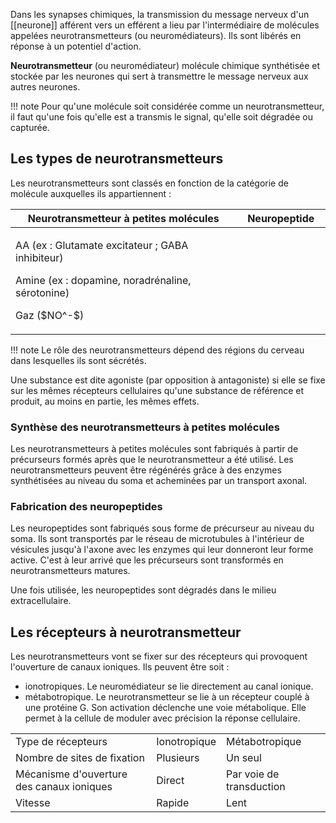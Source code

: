 Dans les synapses chimiques, la transmission du message nerveux d'un [[neurone]] afférent vers un efférent a lieu par l'intermédiaire de molécules appelées neurotransmetteurs (ou neuromédiateurs). Ils sont libérés en réponse à un potentiel d'action.

__Neurotransmetteur__ (ou neuromédiateur) molécule chimique synthétisée et stockée par les neurones qui sert à transmettre le message nerveux aux autres neurones.

!!! note
    Pour qu'une molécule soit considérée comme un neurotransmetteur, il faut qu'une fois qu'elle est a transmis le signal, qu'elle soit dégradée ou capturée.
## Les types de neurotransmetteurs 

Les neurotransmetteurs sont classés en fonction de la catégorie de molécule auxquelles ils appartiennent :

<table>
<colgroup>
<col style="width: 71%" />
<col style="width: 28%" />
</colgroup>
<thead>
<tr class="header">
<th>Neurotransmetteur à petites molécules</th>
<th>Neuropeptide</th>
</tr>
</thead>
<tbody>
<tr class="odd">
<td><p>AA (ex : Glutamate excitateur ; GABA inhibiteur)</p>
<p>Amine (ex : dopamine, noradrénaline, sérotonine)</p>
<p>Gaz ($NO^-$)</p></td>
<td></td>
</tr>
</tbody>
</table>

!!! note
    Le rôle des neurotransmetteurs dépend des régions du cerveau dans lesquelles ils sont sécrétés.

Une substance est dite agoniste (par opposition à antagoniste) si elle se fixe sur les mêmes récepteurs cellulaires qu'une substance de référence et produit, au moins en partie, les mêmes effets.
### Synthèse des neurotransmetteurs à petites molécules

Les neurotransmetteurs à petites molécules sont fabriqués à partir de précurseurs formés après que le neurotransmetteur a été utilisé. Les neurotransmetteurs peuvent être régénérés grâce à des enzymes synthétisées au niveau du soma et acheminées par un transport axonal.
### Fabrication des neuropeptides

Les neuropeptides sont fabriqués sous forme de précurseur au niveau du soma. Ils sont transportés par le réseau de microtubules à l'intérieur de vésicules jusqu'à l'axone avec les enzymes qui leur donneront leur forme active. C'est à leur arrivé que les précurseurs sont transformés en neurotransmetteurs matures.

Une fois utilisée, les neuropeptides sont dégradés dans le milieu extracellulaire.
## Les récepteurs à neurotransmetteur

Les neurotransmetteurs vont se fixer sur des récepteurs qui provoquent l'ouverture de canaux ioniques. Ils peuvent être soit :

* ionotropiques. Le neuromédiateur se lie directement au canal ionique.
* métabotropique. Le neurotransmetteur se lie à un récepteur couplé à une protéine G. Son activation déclenche une voie métabolique. Elle permet à la cellule de moduler avec précision la réponse cellulaire.

|                                           |              |                          |
| ----------------------------------------- | ------------ | ------------------------ |
| Type de récepteurs                        | Ionotropique | Métabotropique           |
| Nombre de sites de fixation               | Plusieurs    | Un seul                  |
| Mécanisme d'ouverture des canaux ioniques | Direct       | Par voie de transduction |
| Vitesse                                   | Rapide       | Lent                     |

